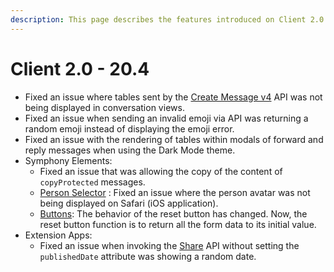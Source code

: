 ```yaml
---
description: This page describes the features introduced on Client 2.0 (20.4) version
---
```


# Client 2.0 - 20.4

* Fixed an issue where tables sent by the [Create Message v4](https://developers.symphony.com/restapi/reference#create-message-v4) API was not being displayed in conversation views.
* Fixed an issue when sending an invalid emoji via API was returning a random emoji instead of displaying the emoji error.
* Fixed an issue with the rendering of tables within modals of forward and reply messages when using the Dark Mode theme.
* Symphony Elements:
  * Fixed an issue that was allowing the copy of the content of `copyProtected` messages.
  * [Person Selector](../../../bots/messages/overview-of-messageml/symphony-elements-1/person-selector.md) : Fixed an issue where the person avatar was not being displayed on Safari (iOS application).
  * [Buttons](../../../bots/messages/overview-of-messageml/symphony-elements-1/buttons/): The behavior of the reset button has changed. Now, the reset button function is to return all the form data to its initial value.
* Extension Apps:
  * Fixed an issue when invoking the [Share](../../../ext-apps/overview-of-extension-api/extension-api-services/share-service.md) API without setting the `publishedDate` attribute was showing a random date.
